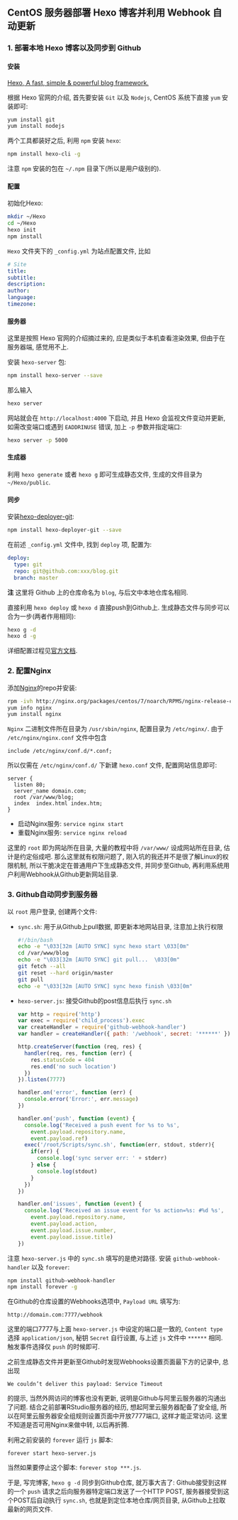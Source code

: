 ## CentOS 服务器部署 Hexo 博客并利用 Webhook 自动更新

### 1. 部署本地 Hexo 博客以及同步到 Github

#### 安装

[Hexo, A fast, simple & powerful blog framework.](https://hexo.io/)

根据 Hexo 官网的介绍, 首先要安装 `Git` 以及 `Nodejs`,
CentOS 系统下直接 `yum` 安装即可:

```sh
yum install git
yum install nodejs
```

<!-- more -->

两个工具都装好之后, 利用 `npm` 安装 `hexo`:

```sh
npm install hexo-cli -g
```

注意 `npm` 安装的包在 `~/.npm` 目录下(所以是用户级别的).

#### 配置

初始化Hexo:

```sh
mkdir ~/Hexo
cd ~/Hexo
hexo init
npm install
```

`Hexo` 文件夹下的 `_config.yml` 为站点配置文件, 比如

```yaml
# Site
title:
subtitle:
description:
author:
language:
timezone:
```

#### 服务器

这里是按照 Hexo 官网的介绍摘过来的, 应是类似于本机查看渲染效果,
但由于在服务器端, 感觉用不上.

安装 `hexo-server` 包:

```sh
npm install hexo-server --save
```

那么输入

```sh
hexo server
```

网站就会在 `http://localhost:4000` 下启动, 并且 Hexo 会监视文件变动并更新,
如需改变端口或遇到 `EADDRINUSE` 错误, 加上 `-p` 参数并指定端口:

```sh
hexo server -p 5000
```

#### 生成器

利用 `hexo generate` 或者 `hexo g` 即可生成静态文件,
生成的文件目录为 `~/Hexo/public`.

#### 同步

安装[hexo-deployer-git](https://github.com/hexojs/hexo-deployer-git):

```sh
npm install hexo-deployer-git --save
```

在前述 `_config.yml` 文件中, 找到 `deploy` 项, 配置为:

```yaml
deploy:
  type: git
  repo: git@github.com:xxx/blog.git
  branch: master
```

**注** 这里将 Github 上的仓库命名为 `blog`, 与后文中本地仓库名相同.

直接利用 `hexo deploy` 或 `hexo d` 直接push到Github上.
生成静态文件与同步可以合为一步(两者作用相同):

```sh
hexo g -d
hexo d -g
```

详细配置过程见[官方文档](https://hexo.io/zh-cn/docs/deployment.html).

### 2. 配置Nginx

添加[Nginx](https://nginx.org/)的repo并安装:

```sh
rpm -ivh http://nginx.org/packages/centos/7/noarch/RPMS/nginx-release-centos-7-0.el7.ngx.noarch.rpm
yum info nginx
yum install nginx
```

`Nginx` 二进制文件所在目录为 `/usr/sbin/nginx`, 配置目录为 `/etc/nginx/`.
由于 `/etc/nginx/nginx.conf` 文件中包含

```
include /etc/nginx/conf.d/*.conf;
```

所以仅需在 `/etc/nginx/conf.d/` 下新建 `hexo.conf` 文件, 配置网站信息即可:

```
server {
  listen 80;
  server_name domain.com;
  root /var/www/blog;
  index  index.html index.htm;
}
```

- 启动Nginx服务: `service nginx start`
- 重载Nginx服务: `service nginx reload`

这里的 `root` 即为网站所在目录, 大量的教程中将 `/var/www/` 设成网站所在目录,
估计是约定俗成吧. 那么这里就有权限问题了,
刚入坑的我还并不是很了解Linux的权限机制, 所以干脆决定在普通用户下生成静态文件,
并同步至Github, 再利用系统用户利用Webhook从Github更新网站目录.

### 3. Github自动同步到服务器

以 `root` 用户登录, 创建两个文件:

- `sync.sh`: 用于从Github上pull数据, 即更新本地网站目录,
  注意加上执行权限
   ```sh
   #!/bin/bash
   echo -e "\033[32m [AUTO SYNC] sync hexo start \033[0m"
   cd /var/www/blog
   echo -e "\033[32m [AUTO SYNC] git pull...  \033[0m"
   git fetch --all
   git reset --hard origin/master
   git pull
   echo -e "\033[32m [AUTO SYNC] sync hexo finish \033[0m"
   ```
- `hexo-server.js`: 接受Github的post信息后执行 `sync.sh`
  ```javascript
  var http = require('http')
  var exec = require('child_process').exec
  var createHandler = require('github-webhook-handler')
  var handler = createHandler({ path: '/webhook', secret: '******' })

  http.createServer(function (req, res) {
    handler(req, res, function (err) {
      res.statusCode = 404
      res.end('no such location')
    })
  }).listen(7777)

  handler.on('error', function (err) {
    console.error('Error:', err.message)
  })

  handler.on('push', function (event) {
    console.log('Received a push event for %s to %s',
      event.payload.repository.name,
      event.payload.ref)
    exec('/root/Scripts/sync.sh', function(err, stdout, stderr){
      if(err) {
        console.log('sync server err: ' + stderr)
      } else {
        console.log(stdout)
      }
    })
  })

  handler.on('issues', function (event) {
    console.log('Received an issue event for %s action=%s: #%d %s',
      event.payload.repository.name,
      event.payload.action,
      event.payload.issue.number,
      event.payload.issue.title)
  })
  ```

注意 `hexo-server.js` 中的 `sync.sh` 填写的是绝对路径.
安装 `github-webhook-handler` 以及 `forever`:

```sh
npm install github-webhook-handler
npm install forever -g
```

在Github的仓库设置的Webhooks选项中, `Payload URL` 填写为:

```
http://domain.com:7777/webhook
```

这里的端口7777与上面 `hexo-server.js` 中设定的端口是一致的,
`Content type` 选择 `application/json`, 秘钥 `Secret` 自行设置,
与上述 `js` 文件中 `******` 相同. 触发事件选择仅 `push` 的时候即可.

之前生成静态文件并更新至Github时发现Webhooks设置页面最下方的记录中, 总出现

```
We couldn’t deliver this payload: Service Timeout
```

的提示, 当然外网访问的博客也没有更新, 说明是Github与阿里云服务器的沟通出了问题.
结合之前部署RStudio服务器的经历, 想起阿里云服务器配备了安全组,
所以在阿里云服务器安全组规则设置页面中开放7777端口, 这样才能正常访问.
这里不知道是否可用Nginx来做中转, 以后再折腾.

利用之前安装的 `forever` 运行 `js` 脚本:

```
forever start hexo-server.js
```

当然如果要停止这个脚本: `forever stop ***.js`.

于是, 写完博客, `hexo g -d` 同步到Github仓库, 就万事大吉了:
Github接受到这样的一个 `push` 请求之后向服务器特定端口发送了一个HTTP POST,
服务器接受到这个POST后自动执行 `sync.sh`, 也就是到定位本地仓库/网页目录,
从Github上拉取最新的网页文件.

